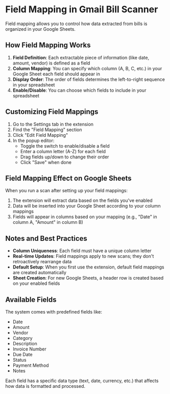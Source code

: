# Field Mapping in Gmail Bill Scanner

Field mapping allows you to control how data extracted from bills is organized in your Google Sheets.

## How Field Mapping Works

1. **Field Definition**: Each extractable piece of information (like date, amount, vendor) is defined as a field
2. **Column Mapping**: You can specify which column (A, B, C, etc.) in your Google Sheet each field should appear in
3. **Display Order**: The order of fields determines the left-to-right sequence in your spreadsheet
4. **Enable/Disable**: You can choose which fields to include in your spreadsheet

## Customizing Field Mappings

1. Go to the Settings tab in the extension
2. Find the "Field Mapping" section
3. Click "Edit Field Mapping"
4. In the popup editor:
   - Toggle the switch to enable/disable a field
   - Enter a column letter (A-Z) for each field
   - Drag fields up/down to change their order
   - Click "Save" when done

## Field Mapping Effect on Google Sheets

When you run a scan after setting up your field mappings:

1. The extension will extract data based on the fields you've enabled
2. Data will be inserted into your Google Sheet according to your column mappings
3. Fields will appear in columns based on your mapping (e.g., "Date" in column A, "Amount" in column B)

## Notes and Best Practices

- **Column Uniqueness**: Each field must have a unique column letter
- **Real-time Updates**: Field mappings apply to new scans; they don't retroactively rearrange data
- **Default Setup**: When you first use the extension, default field mappings are created automatically
- **Sheet Creation**: For new Google Sheets, a header row is created based on your enabled fields

## Available Fields

The system comes with predefined fields like:

- Date
- Amount
- Vendor
- Category
- Description
- Invoice Number
- Due Date
- Status
- Payment Method
- Notes

Each field has a specific data type (text, date, currency, etc.) that affects how data is formatted and processed. 